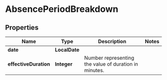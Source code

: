 

# AbsencePeriodBreakdown


## Properties

| Name | Type | Description | Notes |
|------------ | ------------- | ------------- | -------------|
|**date** | **LocalDate** |  |  |
|**effectiveDuration** | **Integer** | Number representing the value of duration in minutes. |  |



